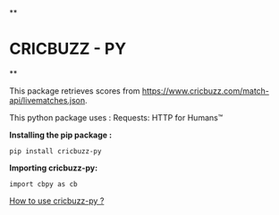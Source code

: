 ﻿**

# CRICBUZZ - PY

**

This package retrieves scores from https://www.cricbuzz.com/match-api/livematches.json.

This python package uses : Requests: HTTP for Humans™

**Installing the pip package :**  
  

    pip install cricbuzz-py

  

**Importing cricbuzz-py:**  
  

    import cbpy as cb
    
[How to use cricbuzz-py ?](https://akst99.blogspot.com/2019/09/fetch-live-cricket-scores-using-python.html)


